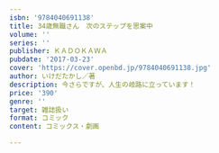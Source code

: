 ```yaml
---
isbn: '9784040691138'
title: 34歳無職さん　次のステップを思案中
volume: ''
series: ''
publisher: ＫＡＤＯＫＡＷＡ
pubdate: '2017-03-23'
cover: 'https://cover.openbd.jp/9784040691138.jpg'
author: いけだたかし／著
description: 今さらですが、人生の岐路に立っています！
price: '390'
genre: ''
target: 雑誌扱い
format: コミック
content: コミックス・劇画

---
```

